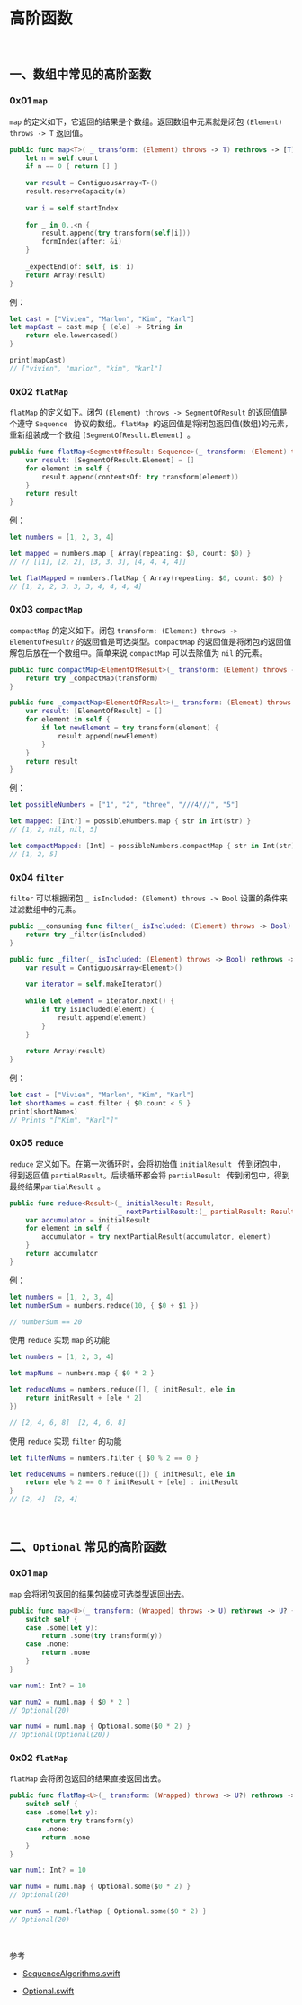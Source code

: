 # 高阶函数

<br>

## 一、数组中常见的高阶函数


### 0x01 `map`

`map` 的定义如下，它返回的结果是个数组。返回数组中元素就是闭包 `(Element) throws -> T` 返回值。

```swift
public func map<T>( _ transform: (Element) throws -> T) rethrows -> [T] {
    let n = self.count
    if n == 0 { return [] }
    
    var result = ContiguousArray<T>()
    result.reserveCapacity(n)
    
    var i = self.startIndex
    
    for _ in 0..<n {
        result.append(try transform(self[i]))
        formIndex(after: &i)
    }
    
    _expectEnd(of: self, is: i)
    return Array(result)
}
```

例：

```swift
let cast = ["Vivien", "Marlon", "Kim", "Karl"]
let mapCast = cast.map { (ele) -> String in
    return ele.lowercased()
}

print(mapCast)
// ["vivien", "marlon", "kim", "karl"]
```


### 0x02 `flatMap`

`flatMap` 的定义如下。闭包 `(Element) throws -> SegmentOfResult` 的返回值是个遵守 `Sequence ` 协议的数组。`flatMap `的返回值是将闭包返回值(数组)的元素，重新组装成一个数组 `[SegmentOfResult.Element] `。

```swift
public func flatMap<SegmentOfResult: Sequence>(_ transform: (Element) throws -> SegmentOfResult) rethrows -> [SegmentOfResult.Element] {
    var result: [SegmentOfResult.Element] = []
    for element in self {
        result.append(contentsOf: try transform(element))
    }
    return result
}
```

例：

```swift
let numbers = [1, 2, 3, 4]

let mapped = numbers.map { Array(repeating: $0, count: $0) }
// // [[1], [2, 2], [3, 3, 3], [4, 4, 4, 4]]

let flatMapped = numbers.flatMap { Array(repeating: $0, count: $0) }
// [1, 2, 2, 3, 3, 3, 4, 4, 4, 4]
```

### 0x03 `compactMap`

`compactMap` 的定义如下。闭包 `transform: (Element) throws -> ElementOfResult?` 的返回值是可选类型。`compactMap` 的返回值是将闭包的返回值解包后放在一个数组中。简单来说 `compactMap` 可以去除值为 `nil` 的元素。

```swift
public func compactMap<ElementOfResult>(_ transform: (Element) throws -> ElementOfResult?) rethrows -> [ElementOfResult] {
    return try _compactMap(transform)
}

public func _compactMap<ElementOfResult>(_ transform: (Element) throws -> ElementOfResult?) rethrows -> [ElementOfResult] {
    var result: [ElementOfResult] = []
    for element in self {
        if let newElement = try transform(element) {
            result.append(newElement)
        }
    }
    return result
}
```

例：

```swift
let possibleNumbers = ["1", "2", "three", "///4///", "5"]

let mapped: [Int?] = possibleNumbers.map { str in Int(str) }
// [1, 2, nil, nil, 5]

let compactMapped: [Int] = possibleNumbers.compactMap { str in Int(str) }
// [1, 2, 5]
```


### 0x04 `filter`

`filter` 可以根据闭包 `_ isIncluded: (Element) throws -> Bool` 设置的条件来过滤数组中的元素。

```swift
public __consuming func filter(_ isIncluded: (Element) throws -> Bool) rethrows -> [Element] {
    return try _filter(isIncluded)
}

public func _filter(_ isIncluded: (Element) throws -> Bool) rethrows -> [Element] {
    var result = ContiguousArray<Element>()
    
    var iterator = self.makeIterator()
    
    while let element = iterator.next() {
        if try isIncluded(element) {
            result.append(element)
        }
    }
    
    return Array(result)
}
```

例：

```swift
let cast = ["Vivien", "Marlon", "Kim", "Karl"]
let shortNames = cast.filter { $0.count < 5 }
print(shortNames)
// Prints "["Kim", "Karl"]"
```

### 0x05 `reduce`

`reduce` 定义如下。在第一次循环时，会将初始值 `initialResult ` 传到闭包中，得到返回值 `partialResult`。后续循环都会将 `partialResult ` 传到闭包中，得到最终结果`partialResult `。

```swift
public func reduce<Result>(_ initialResult: Result,
                           _ nextPartialResult:(_ partialResult: Result, Element) throws -> Result) rethrows -> Result {
    var accumulator = initialResult
    for element in self {
        accumulator = try nextPartialResult(accumulator, element)
    }
    return accumulator
}
```

例：

```swift
let numbers = [1, 2, 3, 4]
let numberSum = numbers.reduce(10, { $0 + $1 })

// numberSum == 20
```

使用 `reduce` 实现 `map` 的功能

```swift
let numbers = [1, 2, 3, 4]

let mapNums = numbers.map { $0 * 2 }

let reduceNums = numbers.reduce([], { initResult, ele in
    return initResult + [ele * 2]
})

// [2, 4, 6, 8]  [2, 4, 6, 8]
```
使用 `reduce` 实现 `filter` 的功能

```swift
let filterNums = numbers.filter { $0 % 2 == 0 } 

let reduceNums = numbers.reduce([]) { initResult, ele in
    return ele % 2 == 0 ? initResult + [ele] : initResult
}
// [2, 4]  [2, 4]
```

<br>

## 二、`Optional` 常见的高阶函数


### 0x01 `map`

`map` 会将闭包返回的结果包装成可选类型返回出去。

```swift
public func map<U>(_ transform: (Wrapped) throws -> U) rethrows -> U? {
    switch self {
    case .some(let y):
        return .some(try transform(y))
    case .none:
        return .none
    }
}
```

```swift
var num1: Int? = 10

var num2 = num1.map { $0 * 2 }
// Optional(20) 

var num4 = num1.map { Optional.some($0 * 2) }
// Optional(Optional(20))
```

### 0x02 `flatMap`

`flatMap` 会将闭包返回的结果直接返回出去。

```swift
public func flatMap<U>(_ transform: (Wrapped) throws -> U?) rethrows -> U? {
    switch self {
    case .some(let y):
        return try transform(y)
    case .none:
        return .none
    }
}
```

```swift
var num1: Int? = 10

var num4 = num1.map { Optional.some($0 * 2) }
// Optional(20) 

var num5 = num1.flatMap { Optional.some($0 * 2) }
// Optional(20) 
```

<br>


参考

- [SequenceAlgorithms.swift](https://github.com/apple/swift/blob/main/stdlib/public/core/SequenceAlgorithms.swift)

- [Optional.swift](https://github.com/apple/swift/blob/main/stdlib/public/core/Optional.swift)